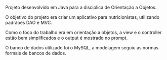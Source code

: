 Projeto desenvolvido em Java para a disciplica de Orientação a Objetos.

O objetivo do projeto era criar um aplicativo para nutricionistas, utilizando padrãoes DAO e MVC.

Como o foco do trabalho era em orientação a objetos, a view e o controller estão bem simplificados e o output é mostrado no prompt.

O banco de dados utilizado foi o MySQL, a modelagem seguiu as normas formais de bancos de dados.
